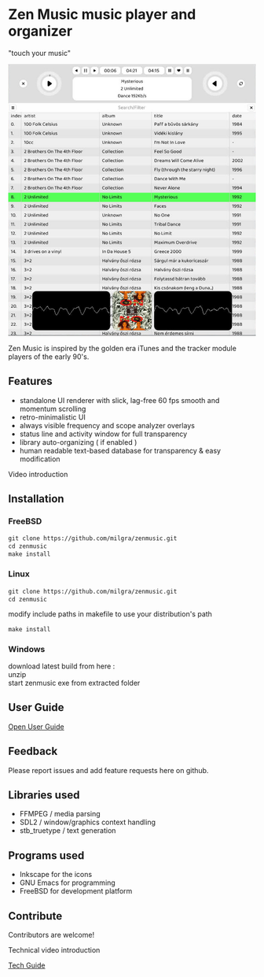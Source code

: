 # Zen Music music player and organizer #
"touch your music"

![alt text](svg/screenshot.jpeg)

Zen Music is inspired by the golden era iTunes and the tracker module players of the early 90's.


## Features ##

- standalone UI renderer with slick, lag-free 60 fps smooth and momentum scrolling
- retro-minimalistic UI
- always visible frequency and scope analyzer overlays
- status line and activity window for full transparency
- library auto-organizing ( if enabled )
- human readable text-based database for transparency & easy modification

Video introduction


## Installation ##

### FreeBSD ###

```
git clone https://github.com/milgra/zenmusic.git
cd zenmusic
make install
```

### Linux ###

```
git clone https://github.com/milgra/zenmusic.git
cd zenmusic
```

modify include paths in makefile to use your distribution's path

```
make install
```

### Windows ###

download latest build from here :  
unzip  
start zenmusic exe from extracted folder  


## User Guide ##

[Open User Guide](USER.md)


## Feedback ##

Please report issues and add feature requests here on github.


## Libraries used ##

- FFMPEG / media parsing
- SDL2 / window/graphics context handling
- stb_truetype / text generation


## Programs used ##

- Inkscape for the icons
- GNU Emacs for programming
- FreeBSD for development platform


## Contribute ##

Contributors are welcome!

Technical video introduction

[Tech Guide](USER.md)